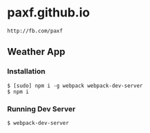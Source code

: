 # paxf.github.io
```
http://fb.com/paxf
```
## Weather App

### Installation
```
$ [sudo] npm i -g webpack webpack-dev-server
$ npm i
```

### Running Dev Server
```
$ webpack-dev-server
```

